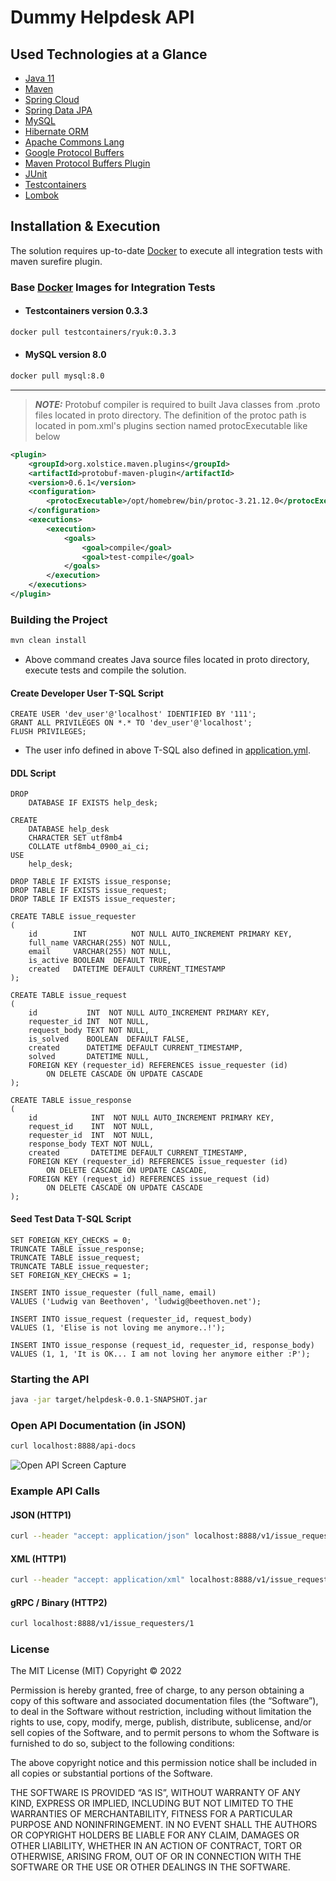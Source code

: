 # Dummy Helpdesk API

## Used Technologies at a Glance
* [Java 11](https://openjdk.java.net/projects/jdk/11/)
* [Maven](https://maven.apache.org/)
* [Spring Cloud](https://spring.io/projects/spring-cloud)
* [Spring Data JPA](https://spring.io/projects/spring-data-jpa)
* [MySQL](https://www.mysql.com/)
* [Hibernate ORM](https://hibernate.org/orm/)
* [Apache Commons Lang](https://commons.apache.org/proper/commons-lang/)
* [Google Protocol Buffers](https://developers.google.com/protocol-buffers/)
* [Maven Protocol Buffers Plugin](https://www.xolstice.org/protobuf-maven-plugin/)
* [JUnit](https://junit.org/junit5/)
* [Testcontainers](https://www.testcontainers.org/modules/databases/)
* [Lombok](https://projectlombok.org/)

## Installation & Execution
The solution requires up-to-date [Docker](https://www.docker.com/products/docker-desktop/) to execute all integration tests with maven surefire plugin.
### Base [Docker](https://www.docker.com/products/docker-desktop/) Images for Integration Tests
* #### Testcontainers version 0.3.3
```sh
docker pull testcontainers/ryuk:0.3.3
```
* #### MySQL version 8.0
```sh
docker pull mysql:8.0
```
---
> **_NOTE:_** Protobuf compiler is required to built Java classes from .proto files located in proto directory. The definition of the protoc path is located in pom.xml's plugins section named protocExecutable like below
```xml
<plugin>
    <groupId>org.xolstice.maven.plugins</groupId>
    <artifactId>protobuf-maven-plugin</artifactId>
    <version>0.6.1</version>
    <configuration>
        <protocExecutable>/opt/homebrew/bin/protoc-3.21.12.0</protocExecutable>
    </configuration>
    <executions>
        <execution>
            <goals>
                <goal>compile</goal>
                <goal>test-compile</goal>
            </goals>
        </execution>
    </executions>
</plugin>
```
### Building the Project
```sh
mvn clean install
```
* Above command creates Java source files located in proto directory, execute tests and compile the solution.
#### Create Developer User T-SQL Script
```mysql
CREATE USER 'dev_user'@'localhost' IDENTIFIED BY '111';
GRANT ALL PRIVILEGES ON *.* TO 'dev_user'@'localhost';
FLUSH PRIVILEGES;
```
* The user info defined in above T-SQL also defined in [application.yml](https://github.com/egulay/helpdesk/blob/master/src/main/resources/application.yml).
#### DDL Script
```mysql
DROP
    DATABASE IF EXISTS help_desk;

CREATE
    DATABASE help_desk
    CHARACTER SET utf8mb4
    COLLATE utf8mb4_0900_ai_ci;
USE
    help_desk;

DROP TABLE IF EXISTS issue_response;
DROP TABLE IF EXISTS issue_request;
DROP TABLE IF EXISTS issue_requester;

CREATE TABLE issue_requester
(
    id        INT          NOT NULL AUTO_INCREMENT PRIMARY KEY,
    full_name VARCHAR(255) NOT NULL,
    email     VARCHAR(255) NOT NULL,
    is_active BOOLEAN  DEFAULT TRUE,
    created   DATETIME DEFAULT CURRENT_TIMESTAMP
);

CREATE TABLE issue_request
(
    id           INT  NOT NULL AUTO_INCREMENT PRIMARY KEY,
    requester_id INT  NOT NULL,
    request_body TEXT NOT NULL,
    is_solved    BOOLEAN  DEFAULT FALSE,
    created      DATETIME DEFAULT CURRENT_TIMESTAMP,
    solved       DATETIME NULL,
    FOREIGN KEY (requester_id) REFERENCES issue_requester (id)
        ON DELETE CASCADE ON UPDATE CASCADE
);

CREATE TABLE issue_response
(
    id            INT  NOT NULL AUTO_INCREMENT PRIMARY KEY,
    request_id    INT  NOT NULL,
    requester_id  INT  NOT NULL,
    response_body TEXT NOT NULL,
    created       DATETIME DEFAULT CURRENT_TIMESTAMP,
    FOREIGN KEY (requester_id) REFERENCES issue_requester (id)
        ON DELETE CASCADE ON UPDATE CASCADE,
    FOREIGN KEY (request_id) REFERENCES issue_request (id)
        ON DELETE CASCADE ON UPDATE CASCADE
);
```
#### Seed Test Data T-SQL Script
```mysql
SET FOREIGN_KEY_CHECKS = 0;
TRUNCATE TABLE issue_response;
TRUNCATE TABLE issue_request;
TRUNCATE TABLE issue_requester;
SET FOREIGN_KEY_CHECKS = 1;

INSERT INTO issue_requester (full_name, email)
VALUES ('Ludwig van Beethoven', 'ludwig@beethoven.net');

INSERT INTO issue_request (requester_id, request_body)
VALUES (1, 'Elise is not loving me anymore..!');

INSERT INTO issue_response (request_id, requester_id, response_body)
VALUES (1, 1, 'It is OK... I am not loving her anymore either :P');
```
### Starting the API
```sh
java -jar target/helpdesk-0.0.1-SNAPSHOT.jar
```
### Open API Documentation (in JSON)
```sh
curl localhost:8888/api-docs
```
![Open API Screen Capture](open-api-sc.JPG)
### Example API Calls
#### JSON (HTTP1)
```sh
curl --header "accept: application/json" localhost:8888/v1/issue_requesters/1
```
#### XML (HTTP1)
```sh
curl --header "accept: application/xml" localhost:8888/v1/issue_requesters/1
```
#### gRPC / Binary (HTTP2)
```sh
curl localhost:8888/v1/issue_requesters/1
```

### License
The MIT License (MIT)
Copyright © 2022

Permission is hereby granted, free of charge, to any person obtaining a copy of this software and associated documentation files (the “Software”), to deal in the Software without restriction, including without limitation the rights to use, copy, modify, merge, publish, distribute, sublicense, and/or sell copies of the Software, and to permit persons to whom the Software is furnished to do so, subject to the following conditions:

The above copyright notice and this permission notice shall be included in all copies or substantial portions of the Software.

THE SOFTWARE IS PROVIDED “AS IS”, WITHOUT WARRANTY OF ANY KIND, EXPRESS OR IMPLIED, INCLUDING BUT NOT LIMITED TO THE WARRANTIES OF MERCHANTABILITY, FITNESS FOR A PARTICULAR PURPOSE AND NONINFRINGEMENT. IN NO EVENT SHALL THE AUTHORS OR COPYRIGHT HOLDERS BE LIABLE FOR ANY CLAIM, DAMAGES OR OTHER LIABILITY, WHETHER IN AN ACTION OF CONTRACT, TORT OR OTHERWISE, ARISING FROM, OUT OF OR IN CONNECTION WITH THE SOFTWARE OR THE USE OR OTHER DEALINGS IN THE SOFTWARE.



